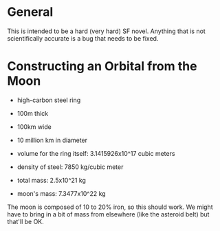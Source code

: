 General
=======

This is intended to be a hard (very hard) SF novel.  Anything that is
not scientifically accurate is a bug that needs to be fixed.


Constructing an Orbital from the Moon
=====================================

* high-carbon steel ring
* 100m thick
* 100km wide
* 10 million km in diameter
* volume for the ring itself: 3.1415926x10^17 cubic meters
* density of steel: 7850 kg/cubic meter
* total mass: 2.5x10^21 kg

* moon's mass: 7.3477x10^22 kg

The moon is composed of 10 to 20% iron, so this should work.  We might
have to bring in a bit of mass from elsewhere (like the asteroid belt)
but that'll be OK.


